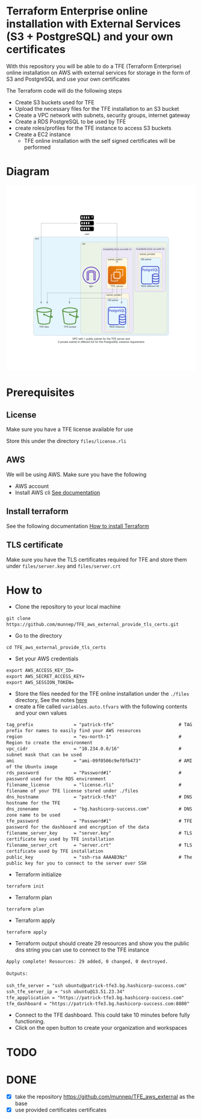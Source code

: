 # Terraform Enterprise online installation with External Services (S3 + PostgreSQL) and your own certificates

With this repository you will be able to do a TFE (Terraform Enterprise) online installation on AWS with external services for storage in the form of S3 and PostgreSQL and use your own certificates

The Terraform code will do the following steps

- Create S3 buckets used for TFE
- Upload the necessary files for the TFE installation to an S3 bucket
- Create a VPC network with subnets, security groups, internet gateway
- Create a RDS PostgreSQL to be used by TFE
- create roles/profiles for the TFE instance to access S3 buckets
- Create a EC2 instance 
    - TFE online installation with the self signed certificates will be performed

# Diagram

![](diagram/diagram_external.png)  

# Prerequisites

## License
Make sure you have a TFE license available for use

Store this under the directory `files/license.rli`

## AWS
We will be using AWS. Make sure you have the following
- AWS account  
- Install AWS cli [See documentation](https://docs.aws.amazon.com/cli/latest/userguide/install-cliv2.html)

## Install terraform  
See the following documentation [How to install Terraform](https://learn.hashicorp.com/tutorials/terraform/install-cli)

## TLS certificate

Make sure you have the TLS certificates required for TFE and store them under `files/server.key` and `files/server.crt`

# How to

- Clone the repository to your local machine
```
git clone https://github.com/munnep/TFE_aws_external_provide_tls_certs.git
```
- Go to the directory
```
cd TFE_aws_external_provide_tls_certs
```
- Set your AWS credentials
```
export AWS_ACCESS_KEY_ID=
export AWS_SECRET_ACCESS_KEY=
export AWS_SESSION_TOKEN=
```
- Store the files needed for the TFE online installation under the `./files` directory, See the notes [here](./files/README.md)
- create a file called `variables.auto.tfvars` with the following contents and your own values
```
tag_prefix               = "patrick-tfe"                        # TAG prefix for names to easily find your AWS resources
region                   = "eu-north-1"                         # Region to create the environment
vpc_cidr                 = "10.234.0.0/16"                      # subnet mask that can be used 
ami                      = "ami-09f0506c9ef0fb473"              # AMI of the Ubuntu image  
rds_password             = "Password#1"                         # password used for the RDS environment
filename_license         = "license.rli"                        # filename of your TFE license stored under ./files
dns_hostname             = "patrick-tfe3"                       # DNS hostname for the TFE
dns_zonename             = "bg.hashicorp-success.com"           # DNS zone name to be used
tfe_password             = "Password#1"                         # TFE password for the dashboard and encryption of the data
filename_server_key      = "server.key"                         # TLS certificate key used by TFE installation
filename_server_crt      = "server.crt"                         # TLS certificate used by TFE installation
public_key               = "ssh-rsa AAAAB3Nz"                   # The public key for you to connect to the server over SSH
```
- Terraform initialize
```
terraform init
```
- Terraform plan
```
terraform plan
```
- Terraform apply
```
terraform apply
```
- Terraform output should create 29 resources and show you the public dns string you can use to connect to the TFE instance
```
Apply complete! Resources: 29 added, 0 changed, 0 destroyed.

Outputs:

ssh_tfe_server = "ssh ubuntu@patrick-tfe3.bg.hashicorp-success.com"
ssh_tfe_server_ip = "ssh ubuntu@13.51.23.34"
tfe_appplication = "https://patrick-tfe3.bg.hashicorp-success.com"
tfe_dashboard = "https://patrick-tfe3.bg.hashicorp-success.com:8800"
```
- Connect to the TFE dashboard. This could take 10 minutes before fully functioning.
- Click on the open button to create your organization and workspaces

# TODO

# DONE
- [x] take the repository https://github.com/munnep/TFE_aws_external as the base
- [x] use provided certificates certificates